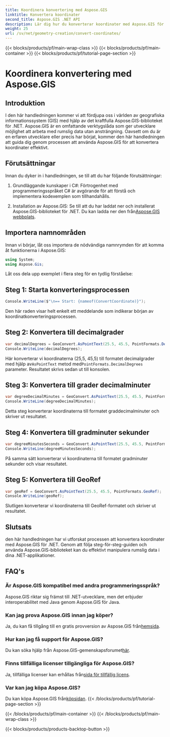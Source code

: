 ```yaml
---
title: Koordinera konvertering med Aspose.GIS
linktitle: Konvertera koordinater
second_title: Aspose.GIS .NET API
description: Lär dig hur du konverterar koordinater med Aspose.GIS för .NET. Steg-för-steg-guide, förutsättningar och vanliga frågor tillhandahålls.
weight: 25
url: /sv/net/geometry-creation/convert-coordinates/
---
```


{{< blocks/products/pf/main-wrap-class >}}
{{< blocks/products/pf/main-container >}}
{{< blocks/products/pf/tutorial-page-section >}}

# Koordinera konvertering med Aspose.GIS

## Introduktion
I den här handledningen kommer vi att fördjupa oss i världen av geografiska informationssystem (GIS) med hjälp av det kraftfulla Aspose.GIS-biblioteket för .NET. Aspose.GIS är en omfattande verktygslåda som ger utvecklare möjlighet att arbeta med rumslig data utan ansträngning. Oavsett om du är en erfaren utvecklare eller precis har börjat, kommer den här handledningen att guida dig genom processen att använda Aspose.GIS för att konvertera koordinater effektivt.
## Förutsättningar
Innan du dyker in i handledningen, se till att du har följande förutsättningar:
1. Grundläggande kunskaper i C#: Förtrogenhet med programmeringsspråket C# är avgörande för att förstå och implementera kodexemplen som tillhandahålls.
  
2.  Installation av Aspose.GIS: Se till att du har laddat ner och installerat Aspose.GIS-biblioteket för .NET. Du kan ladda ner den från[Aspose.GIS webbplats](https://releases.aspose.com/gis/net/).

## Importera namnområden
Innan vi börjar, låt oss importera de nödvändiga namnrymden för att komma åt funktionerna i Aspose.GIS:
```csharp
using System;
using Aspose.Gis;
```

Låt oss dela upp exemplet i flera steg för en tydlig förståelse:
## Steg 1: Starta konverteringsprocessen
```csharp
Console.WriteLine($"\n== Start: {nameof(ConvertCoordinate)}");
```
Den här raden visar helt enkelt ett meddelande som indikerar början av koordinatkonverteringsprocessen.
## Steg 2: Konvertera till decimalgrader
```csharp
var decimalDegrees = GeoConvert.AsPointText(25.5, 45.5, PointFormats.DecimalDegrees);
Console.WriteLine(decimalDegrees);
```
 Här konverterar vi koordinaterna (25,5, 45,5) till formatet decimalgrader med hjälp av`AsPointText` metod med`PointFormats.DecimalDegrees` parameter. Resultatet skrivs sedan ut till konsolen.
## Steg 3: Konvertera till grader decimalminuter
```csharp
var degreeDecimalMinutes = GeoConvert.AsPointText(25.5, 45.5, PointFormats.DegreeDecimalMinutes);
Console.WriteLine(degreeDecimalMinutes);
```
Detta steg konverterar koordinaterna till formatet graddecimalminuter och skriver ut resultatet.
## Steg 4: Konvertera till gradminuter sekunder
```csharp
var degreeMinutesSeconds = GeoConvert.AsPointText(25.5, 45.5, PointFormats.DegreeMinutesSeconds);
Console.WriteLine(degreeMinutesSeconds);
```
På samma sätt konverterar vi koordinaterna till formatet gradminuter sekunder och visar resultatet.
## Steg 5: Konvertera till GeoRef
```csharp
var geoRef = GeoConvert.AsPointText(25.5, 45.5, PointFormats.GeoRef);
Console.WriteLine(geoRef);
```
Slutligen konverterar vi koordinaterna till GeoRef-formatet och skriver ut resultatet.

## Slutsats
den här handledningen har vi utforskat processen att konvertera koordinater med Aspose.GIS för .NET. Genom att följa steg-för-steg-guiden och använda Aspose.GIS-biblioteket kan du effektivt manipulera rumslig data i dina .NET-applikationer.
## FAQ's
### Är Aspose.GIS kompatibel med andra programmeringsspråk?
Aspose.GIS riktar sig främst till .NET-utvecklare, men det erbjuder interoperabilitet med Java genom Aspose.GIS för Java.
### Kan jag prova Aspose.GIS innan jag köper?
 Ja, du kan få tillgång till en gratis provversion av Aspose.GIS från[hemsida](https://releases.aspose.com/).
### Hur kan jag få support för Aspose.GIS?
 Du kan söka hjälp från Aspose.GIS-gemenskapsforumet[här](https://forum.aspose.com/c/gis/33).
### Finns tillfälliga licenser tillgängliga för Aspose.GIS?
 Ja, tillfälliga licenser kan erhållas från[sida för tillfällig licens](https://purchase.aspose.com/temporary-license/).
### Var kan jag köpa Aspose.GIS?
 Du kan köpa Aspose.GIS från[köpsidan](https://purchase.aspose.com/buy).
{{< /blocks/products/pf/tutorial-page-section >}}

{{< /blocks/products/pf/main-container >}}
{{< /blocks/products/pf/main-wrap-class >}}

{{< blocks/products/products-backtop-button >}}
